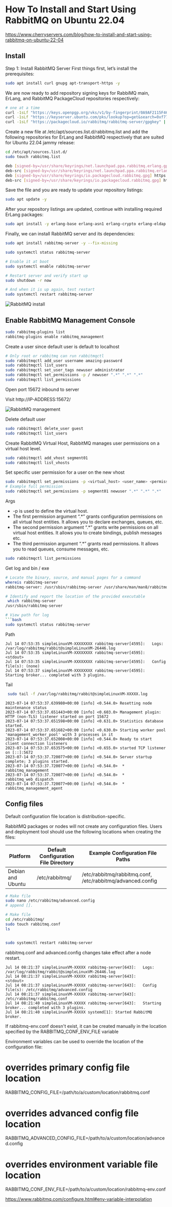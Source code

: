 # How To Install and Start Using RabbitMQ on Ubuntu 22.04

https://www.cherryservers.com/blog/how-to-install-and-start-using-rabbitmq-on-ubuntu-22-04

## Install

Step 1: Install RabbitMQ Server
First things first, let’s install the prerequisites:

```bash
sudo apt install curl gnupg apt-transport-https -y
```

We are now ready to add repository signing keys for RabbiMQ main, ErLang, and RabbitMQ PackageCloud repositories respectively:
```bash
# one at a time
curl -1sLf "https://keys.openpgp.org/vks/v1/by-fingerprint/0A9AF2115F4687BD29803A206B73A36E6026DFCA" | sudo gpg --dearmor | sudo tee /usr/share/keyrings/com.rabbitmq.team.gpg > /dev/null
curl -1sLf "https://keyserver.ubuntu.com/pks/lookup?op=get&search=0xf77f1eda57ebb1cc" | sudo gpg --dearmor | sudo tee /usr/share/keyrings/net.launchpad.ppa.rabbitmq.erlang.gpg > /dev/null
curl -1sLf "https://packagecloud.io/rabbitmq/rabbitmq-server/gpgkey" | sudo gpg --dearmor | sudo tee /usr/share/keyrings/io.packagecloud.rabbitmq.gpg > /dev/null

```

Create a new file at /etc/apt/sources.list.d/rabbitmq.list and add the following repositories for ErLang and RabbitMQ respectively 
that are suited for Ubuntu 22.04 jammy release:
```bash
cd /etc/apt/sources.list.d/
sudo touch rabbitmq.list

deb [signed-by=/usr/share/keyrings/net.launchpad.ppa.rabbitmq.erlang.gpg] http://ppa.launchpad.net/rabbitmq/rabbitmq-erlang/ubuntu jammy main
deb-src [signed-by=/usr/share/keyrings/net.launchpad.ppa.rabbitmq.erlang.gpg] http://ppa.launchpad.net/rabbitmq/rabbitmq-erlang/ubuntu jammy main
deb [signed-by=/usr/share/keyrings/io.packagecloud.rabbitmq.gpg] https://packagecloud.io/rabbitmq/rabbitmq-server/ubuntu/ jammy main
deb-src [signed-by=/usr/share/keyrings/io.packagecloud.rabbitmq.gpg] https://packagecloud.io/rabbitmq/rabbitmq-server/ubuntu/ jammy main

```
Save the file and you are ready to update your repository listings:
```bash
sudo apt update -y
```

After your repository listings are updated, continue with installing required ErLang packages:
```bash
sudo apt install -y erlang-base erlang-asn1 erlang-crypto erlang-eldap erlang-ftp erlang-inets erlang-mnesia erlang-os-mon erlang-parsetools erlang-public-key erlang-runtime-tools erlang-snmp erlang-ssl erlang-syntax-tools erlang-tftp erlang-tools erlang-xmerl
```

Finally, we can install RabbitMQ server and its dependencies:
```bash
sudo apt install rabbitmq-server -y --fix-missing

sudo systemctl status rabbitmq-server

# Enable it at boot
sudo systemctl enable rabbitmq-server

# Restart server and verify start up
sudo shutdown -r now

# And when it is up again, test restart
sudo systemctl restart rabbitmq-server
```
![RabbitMQ install](https://github.com/spawnmarvel/azure-automation/blob/main/images/rabbitmqinstall1.jpg)

## Enable RabbitMQ Management Console

```bash
sudo rabbitmq-plugins list
rabbitmq-plugins enable rabbitmq_management
```

Create a user since default user is default to localhost

```bash
# Only root or rabbitmq can run rabbitmqctl
sudo rabbitmqctl add_user username amazing-password
sudo rabbitmqctl list_users
sudo rabbitmqctl set_user_tags newuser administrator
sudo rabbitmqctl set_permissions -p / newuser ".*" ".*" ".*"
sudo rabbitmqctl list_permissions

```

Open port 15672 inbound to server

Visit http://IP-ADDRESS:15672/

![RabbitMQ management](https://github.com/spawnmarvel/azure-automation/blob/main/images/rabbitmqmanagement.jpg)

Delete default user
```bash
sudo rabbitmqctl delete_user guest
sudo rabbitmqctl list_users
```


Create RabbitMQ Virtual Host, RabbitMQ manages user permissions on a virtual host level.

```bash
sudo rabbitmqctl add_vhost segment01
sudo rabbitmqctl list_vhosts
```

Set specific user permission for a user on the new vhost
```bash
sudo rabbitmqctl set_permissions -p <virtual_host> <user_name> <permissions>
# Example full permission
sudo rabbitmqctl set_permissions -p segment01 newuser ".*" ".*" ".*"
```
Args
* -p is used to define the virtual host.
* The first permission argument “.*” grants configuration permissions on all virtual host entities. It allows you to declare exchanges, queues, etc.
* The second permission argument “.*” grants write permissions on all virtual host entities. It allows you to create bindings, publish messages etc.
* The third permission argument “.*” grants read permissions. It allows you to read queues, consume messages, etc.

```bash
sudo rabbitmqctl list_permissions
```

Get log and bin / exe
```bash
# Locate the binary, source, and manual pages for a command
whereis rabbitmq-server
rabbitmq-server: /usr/sbin/rabbitmq-server /usr/share/man/man8/rabbitmq-server.8.gz

# Identify and report the location of the provided executable
 which rabbitmq-server
/usr/sbin/rabbitmq-server

# View path for log
```bash
sudo systemctl status rabbitmq-server

```
Path
```log
Jul 14 07:53:35 simpleLinuxVM-XXXXXXXX rabbitmq-server[4595]:   Logs: /var/log/rabbitmq/rabbit@simpleLinuxVM-26446.log
Jul 14 07:53:35 simpleLinuxVM-XXXXXXXX rabbitmq-server[4595]:         <stdout>
Jul 14 07:53:35 simpleLinuxVM-XXXXXXXX rabbitmq-server[4595]:   Config file(s): (none)
Jul 14 07:53:37 simpleLinuxVM-XXXXXXXX rabbitmq-server[4595]:   Starting broker... completed with 3 plugins.
```

Tail

```bash
 sudo tail -f /var/log/rabbitmq/rabbit@simpleLinuxVM-XXXXX.log
```

```log
2023-07-14 07:53:37.639980+00:00 [info] <0.544.0> Resetting node maintenance status
2023-07-14 07:53:37.651443+00:00 [info] <0.603.0> Management plugin: HTTP (non-TLS) listener started on port 15672
2023-07-14 07:53:37.651598+00:00 [info] <0.631.0> Statistics database started.
2023-07-14 07:53:37.651682+00:00 [info] <0.630.0> Starting worker pool 'management_worker_pool' with 3 processes in it
2023-07-14 07:53:37.652008+00:00 [info] <0.544.0> Ready to start client connection listeners
2023-07-14 07:53:37.653575+00:00 [info] <0.655.0> started TCP listener on [::]:5672
2023-07-14 07:53:37.720077+00:00 [info] <0.544.0> Server startup complete; 3 plugins started.
2023-07-14 07:53:37.720077+00:00 [info] <0.544.0>  * rabbitmq_management
2023-07-14 07:53:37.720077+00:00 [info] <0.544.0>  * rabbitmq_web_dispatch
2023-07-14 07:53:37.720077+00:00 [info] <0.544.0>  * rabbitmq_management_agent
```

## Config files

Default configuration file location is distribution-specific. 

RabbitMQ packages or nodes will not create any configuration files. Users and deployment tool should use the following locations when creating the files:

|Platform | Default Configuration File Directory | Example Configuration File Paths
| ------- | ------------------------------------ | --------------------------------
|Debian and Ubuntu |  /etc/rabbitmq/ | /etc/rabbitmq/rabbitmq.conf, /etc/rabbitmq/advanced.config

```bash
# Make file
sudo nano /etc/rabbitmq/advanced.config
# append [].

# Make file
cd /etc/rabbitmq/
sudo touch rabbitmq.conf
ls
```

```bash

sudo systemctl restart rabbitmq-server
```

rabbitmq.conf and advanced.config changes take effect after a node restart.

```log
Jul 14 08:21:37 simpleLinuxVM-XXXXX rabbitmq-server[643]:   Logs: /var/log/rabbitmq/rabbit@simpleLinuxVM-26446.log
Jul 14 08:21:37 simpleLinuxVM-XXXXX rabbitmq-server[643]:         <stdout>
Jul 14 08:21:37 simpleLinuxVM-XXXXX rabbitmq-server[643]:   Config file(s): /etc/rabbitmq/advanced.config
Jul 14 08:21:37 simpleLinuxVM-XXXXX rabbitmq-server[643]:                   /etc/rabbitmq/rabbitmq.conf
Jul 14 08:21:40 simpleLinuxVM-XXXXX rabbitmq-server[643]:   Starting broker... completed with 3 plugins.
Jul 14 08:21:40 simpleLinuxVM-XXXXX systemd[1]: Started RabbitMQ broker.
```

If rabbitmq-env.conf doesn't exist, it can be created manually in the location specified by the RABBITMQ_CONF_ENV_FILE variable

Environment variables can be used to override the location of the configuration file:
# overrides primary config file location
RABBITMQ_CONFIG_FILE=/path/to/a/custom/location/rabbitmq.conf

# overrides advanced config file location
RABBITMQ_ADVANCED_CONFIG_FILE=/path/to/a/custom/location/advanced.config

# overrides environment variable file location
RABBITMQ_CONF_ENV_FILE=/path/to/a/custom/location/rabbitmq-env.conf



https://www.rabbitmq.com/configure.html#env-variable-interpolation

